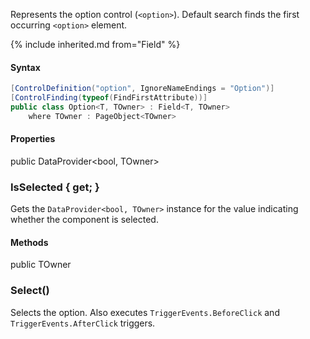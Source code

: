 Represents the option control (`<option>`).
Default search finds the first occurring `<option>` element.

{% include inherited.md from="Field" %}

#### Syntax

```cs
[ControlDefinition("option", IgnoreNameEndings = "Option")]
[ControlFinding(typeof(FindFirstAttribute))]
public class Option<T, TOwner> : Field<T, TOwner>
    where TOwner : PageObject<TOwner>
```

#### Properties

<div class="member">
    <span class="head"><span class="keyword">public</span> <span class="type">DataProvider</span><wbr>&lt;<span class="keyword">bool</span>, <span class="type">TOwner</span>&gt;</span>
    <h3><span class="body">IsSelected</span><span class="tail"> { <span class="keyword">get</span>; }</span></h3>
</div>

Gets the `DataProvider<bool, TOwner>` instance for the value indicating whether the component is selected.

#### Methods

<div class="member">
    <span class="head"><span class="keyword">public</span> <span class="type">TOwner</span></span>
    <h3><span class="body">Select()</span></h3>
</div>

Selects the option.
Also executes `TriggerEvents.BeforeClick` and `TriggerEvents.AfterClick` triggers.
